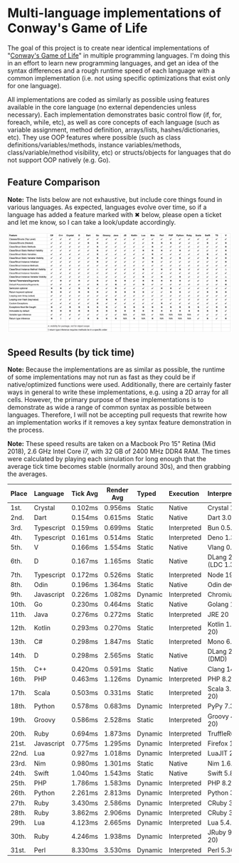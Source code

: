 # Multi-language implementations of Conway's Game of Life

The goal of this project is to create near identical implementations of "[Conway's Game of Life](http://en.wikipedia.org/wiki/Conway's_Game_of_Life)" in multiple programming languages. I'm doing this in an effort to learn new programming languages, and get an idea of the syntax differences and a rough runtime speed of each language with a common implementation (i.e. not using specific optimizations that exist only for one language).

All implementations are coded as similarly as possible using features available in the core language (no external dependencies unless necessary). Each implementation demonstrates basic control flow (if, for, foreach, while, etc), as well as core concepts of each language (such as variable assignment, method definition, arrays/lists, hashes/dictionaries, etc). They use OOP features where possible (such as class definitions/variables/methods, instance variables/methods, class/variable/method visibility, etc) or structs/objects for languages that do not support OOP natively (e.g. Go).

## Feature Comparison

**Note:** The lists below are not exhaustive, but include core things found in various languages. As expected, languages evolve over time, so if a language has added a feature marked with ✖ below, please open a ticket and let me know, so I can take a look/update accordingly.

![Feature Comparison Spreadsheet](/features.png)

## Speed Results (by tick time)

**Note:** Because the implementations are as similar as possible, the runtime of some implementations may not run as fast as they could be if native/optimized functions were used. Additionally, there are certainly faster ways in general to write these implementations, e.g. using a 2D array for all cells. However, the primary purpose of these implementations is to demonstrate as wide a range of common syntax as possible between languages. Therefore, I will not be accepting pull requests that rewrite how an implementation works if it removes a key syntax feature demonstration in the process.

**Note:** These speed results are taken on a Macbook Pro 15" Retina (Mid 2018), 2.6 GHz Intel Core i7, with 32 GB of 2400 MHz DDR4 RAM. The times were calculated by playing each simulation for long enough that the average tick time becomes stable (normally around 30s), and then grabbing the averages.

| Place | Language   | Tick Avg | Render Avg | Typed   | Execution   | Interpreter/Runtime        |
| :---- | :--------- | :------: | :--------: | :------ | :---------- | :------------------------- |
| 1st.  | Crystal    | 0.102ms  |  0.956ms   | Static  | Native      | Crystal 1.7.2              |
| 2nd.  | Dart       | 0.154ms  |  0.615ms   | Static  | Native      | Dart 3.0.0                 |
| 3rd.  | Typescript | 0.159ms  |  0.699ms   | Static  | Interpreted | Bun 0.5.6                  |
| 4th.  | Typescript | 0.161ms  |  0.514ms   | Static  | Interpreted | Deno 1.31.1                |
| 5th.  | V          | 0.166ms  |  1.554ms   | Static  | Native      | Vlang 0.3.3                |
| 6th.  | D          | 0.167ms  |  1.165ms   | Static  | Native      | DLang 2.102.2 (LDC 1.32.0) |
| 7th.  | Typescript | 0.172ms  |  0.526ms   | Static  | Interpreted | Node 19.6.1                |
| 8th.  | Odin       | 0.196ms  |  1.364ms   | Static  | Native      | Odin dev-2023-08           |
| 9th.  | Javascript | 0.226ms  |  1.082ms   | Dynamic | Interpreted | Chromium 110               |
| 10th. | Go         | 0.230ms  |  0.464ms   | Static  | Native      | Golang 1.20.3              |
| 11th. | Java       | 0.276ms  |  0.272ms   | Static  | Interpreted | JRE 20                     |
| 12th. | Kotlin     | 0.293ms  |  0.270ms   | Static  | Interpreted | Kotlin 1.8.21 (JRE 20)     |
| 13th. | C#         | 0.298ms  |  1.847ms   | Static  | Interpreted | Mono 6.12.0.182            |
| 14th. | D          | 0.298ms  |  2.565ms   | Static  | Native      | DLang 2.103.0 (DMD)        |
| 15th. | C++        | 0.420ms  |  0.591ms   | Static  | Native      | Clang 14.0.3               |
| 16th. | PHP        | 0.463ms  |  1.126ms   | Dynamic | Interpreted | PHP 8.2.5 (w/JIT)          |
| 17th. | Scala      | 0.503ms  |  0.331ms   | Static  | Interpreted | Scala 3.2.2 (JRE 20)       |
| 18th. | Python     | 0.578ms  |  0.683ms   | Dynamic | Interpreted | PyPy 7.3.9                 |
| 19th. | Groovy     | 0.586ms  |  2.528ms   | Static  | Interpreted | Groovy 4.0.11 (JRE 20)     |
| 20th. | Ruby       | 0.694ms  |  1.873ms   | Dynamic | Interpreted | TruffleRuby 22.3.1         |
| 21st. | Javascript | 0.775ms  |  1.295ms   | Dynamic | Interpreted | Firefox 110.0              |
| 22nd. | Lua        | 0.927ms  |  1.018ms   | Dynamic | Interpreted | LuaJIT 2.1.0-beta3         |
| 23rd. | Nim        | 0.980ms  |  1.301ms   | Static  | Native      | Nim 1.6.12                 |
| 24th. | Swift      | 1.040ms  |  1.543ms   | Static  | Native      | Swift 5.8.0                |
| 25th. | PHP        | 1.786ms  |  1.583ms   | Dynamic | Interpreted | PHP 8.2.5                  |
| 26th. | Python     | 2.261ms  |  2.813ms   | Dynamic | Interpreted | Python 3.11.2              |
| 27th. | Ruby       | 3.430ms  |  2.586ms   | Dynamic | Interpreted | CRuby 3.2.1 (w/JIT)        |
| 28th. | Ruby       | 3.862ms  |  2.906ms   | Dynamic | Interpreted | CRuby 3.2.1                |
| 29th. | Lua        | 4.123ms  |  2.665ms   | Dynamic | Interpreted | Lua 5.4.4                  |
| 30th. | Ruby       | 4.246ms  |  1.938ms   | Dynamic | Interpreted | JRuby 9.4.1.0 (JRE 20)     |
| 31st. | Perl       | 8.330ms  |  3.530ms   | Dynamic | Interpreted | Perl 5.36.0                |
